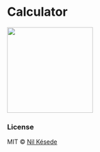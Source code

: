 # Calculator

<img width="200" src="https://puu.sh/FS1Jv/d80c068d32.png">

### License
MIT &copy; [Nil Késede](https://nilkesede.mit-license.org/)
